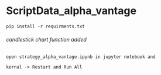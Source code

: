 
# ScriptData_alpha_vantage

    pip install -r requirments.txt


###### candlestick chart function added

    open strategy_alpha_vantage.ipynb in jupyter notebook and

    kernal -> Restart and Run All

    
